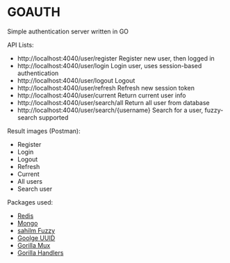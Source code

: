 # GOAUTH

Simple authentication server written in GO

API Lists:

- http://localhost:4040/user/register
  Register new user, then logged in
- http://localhost:4040/user/login
  Login user, uses session-based authentication
- http://localhost:4040/user/logout
  Logout
- http://localhost:4040/user/refresh
  Refresh new session token
- http://localhost:4040/user/current
  Return current user info
- http://localhost:4040/user/search/all
  Return all user from database
- http://localhost:4040/user/search/{username}
  Search for a user, fuzzy-search supported

Result images (Postman):

- Register
- Login
- Logout
- Refresh
- Current
- All users
- Search user

Packages used:

- [Redis](https://github.com/go-redis/redis)
- [Mongo](https://github.com/mongodb/mongo-go-driver)
- [sahilm Fuzzy](https://github.com/sahilm/fuzzy)
- [Goolge UUID](https://github.com/google/uuid)
- [Gorilla Mux](https://github.com/gorilla/mux)
- [Gorilla Handlers](https://github.com/gorilla/handlers)
